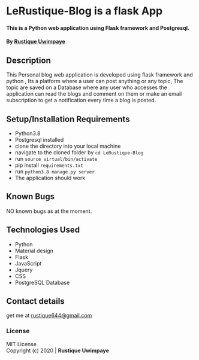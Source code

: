 # LeRustique-Blog is a flask App

#### This is a Python web application using Flask framework and Postgresql.

#### By **[Rustique Uwimpaye](https://github.com/Rustique-Uwimpaye)**

## Description

This Personal blog web application is developed using flask framework and python , Its a platform where a user can post anything or any topic, The topic are saved on a Database where any user who accesses the application can read the blogs and comment on them or make an email subscription to get a notification every time a blog is posted.

## Setup/Installation Requirements

* Python3.8
* Postgresql installed
* clone the directory into your local machine
* navigate to the cloned folder by `cd LeRustique-Blog`
* run `source virtual/bin/activate`
* pip install `requirements.txt`
* run `python3.8 manage.py server`
* The application should work

## Known Bugs

NO known bugs as at the moment.

## Technologies Used

* Python
* Material design
* Flask
* JavaScript
* Jquery
* CSS
* PostgreSQL Database

## Contact details

get me at rustique644@gmail.com

### License

MIT License <br>
Copyright (c) 2020 | **Rustique Uwimpaye**

